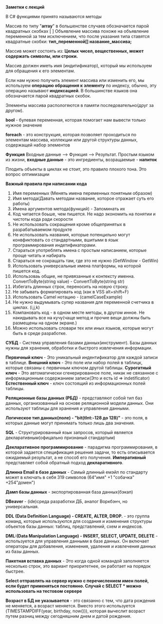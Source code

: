 **Заметки с лекций**

В C# функциями принято называются методы  

Массив по типу "**array**" в большенстве случаев обозначается парой квадратных скобках [ ]
Объявление массива похоже на объявление переменной за тем исключением, что после указания типа ставятся квадратные скобки: __тип_переменной[] название_массива;__

Массив может состоять из: __Целых чисел, вещественных, может содержать символы, или строки.__ 

Массив должен иметь имя (индитификатор), который мы используем для обращения к его элементам.

Если нам нужно получить элемент массива или изменить его, мы используем
__операцию обращения к элементу__ по индексу, обычно, эту операцию
называют __индексацией__. В большинстве языков она обозначается парой
квадратных скобок.

Элементы массива распологяются в памяти последовательно(друг за другом).

__bool__ - булевая переменная, которая помогает нам вывести только нужное значение

__foreach__ -  это конструкция, которая позволяет проходиться по элементам массива, коллекции или другой структуры данных, содержащей набор элементов

__Функция__ Входные данные --> Функция --> Результат. 
Простым языком из жизни, __входные данные__ - это ингредиенты, возращаемые - __напиток__  

Плодить объекты в циклах не стоит, это правило плохого тона. Это вопрос оптимизации 

__Важный правила при написании кода__ 
1. Имя переменных (Менять имена переменных понятным образом)
2. Имя метода(Давать методам название, которое отражает суть его работы)
3. Имена аргументов метода(функций) - Запоминать их 
4. Код читается боьше, чем пишется. Не надо экономить на понятии и чистоты кода ради скорости 
5. Не использовать сокращения кроме общепринятых в разрабатываемом продукте 
6. Не использовать названия, которые потенцильно могут конвфиктовать со стандартными, вшитыми в язык программирования индетификаторами.  
7. Стараться употреблять имена с простым написанием, которые проще читать и набирать 
8. Стараться не сокращать там, где это не нужно (GetWindow - GetWin)
9. Использовать универсальные имена платформы,  на которой пишется код. 
10. Использоваь общие, не привязанные к контексту именна. ConvertToByte(string value) - ConvertToByte(string str)
11. Избегать длинных строк, переносить на новую строку. 
12. Не забывать форматировать код (как в VSS alt+shift+F)
13. Использовать Camel нотацию -  (camelCaseExample)
14. Не нужно выдумывать супер названия для переменной счетчика в циклах. (i,j,k)
15. Компановать код - в одном месте методы, в другом инное. Не накидывать все на кучу(чаще метод и прочие вещи должны быть размещены на одном экране.)
16.  Можно использовать словари тех или иных языков, которые могут быть в среде разработке. 

__СУБД__ - Система управления базами данных(инструмент). Базы данных нужны для хранения, обработки и быстрого извлечения информации.

__Первичный ключ__ - Это уникальный индентификатор для каждой записи в таблице. 
__Внешний ключ__ - Это поле или набор полей в таблицк, которые связаны с первичным ключом другой таблицы. 
__Сурогатный ключ__ - Это автоматически сгенерированное поле, никак не связанное с информационным содержанием записи(Это и есть id  => indetificator)
__Естественный ключ__ - ключ состоящий из информационных полей таблицы. 

__Реляционные базы данных (РБД)__ - представляют собой тип баз данных, организованный на основе реляционной модели данных. Они используют таблицы для хранения и управления данными.

**Логическое тип данных(поле) - "bit(tInt:-128 до 128)"** - это поля, в которых данные могут принимать только лишь два значения. 

__SQL__ - Структурированный язык запросов, который является декларативным(офицально признаный стандартым)

__Декларативное программирование__ - парадигма программирования, в которой задается спецификация решения задачи, то есть описывается ожидаемый результат, а не способ его получения. __Императивный__ представляет собой обратный подход __декларативного__. 

__Длинна Email в базе данных__ - Самый длинный емэйл по стандарту может в ключать в себя 319 символов
(64"имя" +1 "собачка" +254"домен")

__Дамп базы данных__ - экспортированная база данных(бэкап)

**DBeaver** - (ide)среда разработки ДБ, аналог Воркбэнч, но универсальная. 

**DDL (Data Definition Language) -  CREATE, ALTER, DROP.** -  это группа команд, которые используются для создания и изменения структуры объектов базы данных: таблиц, представлений, схем и индексов. 

**DML:(Data Manipulation Language) - INSERT, SELECT, UPDATE, DELETE** - используется для управления данными в базе данных. Он включает операторы для добавления, изменения, удаления и извлечения данных из базы данных. 

**Пакетная вставка данных** - Это когда одной командой заполняется несколько строк, это вариант приоритетнее, он работает на порядок быстрее. 

**Select отправлять на сервер нужно с перечислением имен полей, если будет применяться постоянно. Случай с SELECT * можно использовать на тестовом сервере**

**Возраст в БД не указывается** - это связанно с тем, что дата рождения не меняется, а возраст меняется. Вместо этого используется (TIMESTAMPDIFF(year, birthday, now())), которая вычеслит возраст путем разниц между сегодняшним днем и датой рождения. 